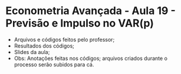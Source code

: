 # Econometria Avançada - Aula 19 - Previsão e Impulso no VAR(p)
* Arquivos e códigos feitos pelo professor;
* Resultados dos códigos;
* Slides da aula;
* Obs: Anotações feitas nos códigos; arquivos criados durante o processo serão subidos para cá.
